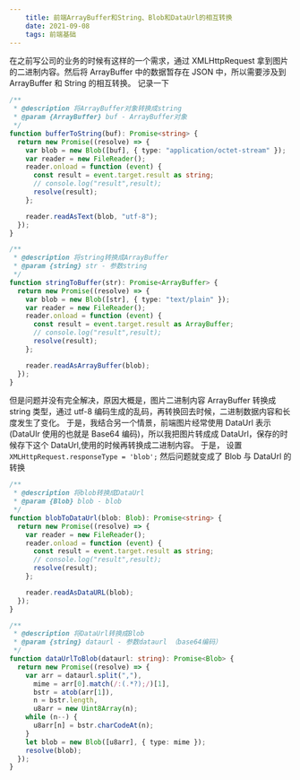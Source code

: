 ```yaml
---
    title: 前端ArrayBuffer和String、Blob和DataUrl的相互转换
    date: 2021-09-08
    tags: 前端基础
---
```


在之前写公司的业务的时候有这样的一个需求，通过 XMLHttpRequest 拿到图片的二进制内容。然后将 ArrayBuffer 中的数据暂存在 JSON 中，所以需要涉及到 ArrayBuffer 和 String 的相互转换。
记录一下

```typescript
/**
 * @description 将ArrayBuffer对象转换成string
 * @param {ArrayBuffer} buf - ArrayBuffer对象
 */
function bufferToString(buf): Promise<string> {
  return new Promise((resolve) => {
    var blob = new Blob([buf], { type: "application/octet-stream" });
    var reader = new FileReader();
    reader.onload = function (event) {
      const result = event.target.result as string;
      // console.log("result",result);
      resolve(result);
    };

    reader.readAsText(blob, "utf-8");
  });
}
```

<!--more-->

```typescript
/**
 * @description 将string转换成ArrayBuffer
 * @param {string} str - 参数string
 */
function stringToBuffer(str): Promise<ArrayBuffer> {
  return new Promise((resolve) => {
    var blob = new Blob([str], { type: "text/plain" });
    var reader = new FileReader();
    reader.onload = function (event) {
      const result = event.target.result as ArrayBuffer;
      // console.log("result",result);
      resolve(result);
    };

    reader.readAsArrayBuffer(blob);
  });
}
```

但是问题并没有完全解决，原因大概是，图片二进制内容 ArrayBuffer 转换成 string 类型，通过 utf-8 编码生成的乱码，再转换回去时候，二进制数据内容和长度发生了变化。
于是，我结合另一个情景，前端图片经常使用 DataUrl 表示(DataUlr 使用的也就是 Base64 编码)，所以我把图片转成成 DataUrl，保存的时候存下这个 DataUrl,使用的时候再转换成二进制内容。
于是， 设置 `XMLHttpRequest.responseType = 'blob';`
然后问题就变成了 Blob 与 DataUrl 的转换

```typescript
/**
 * @description 将blob转换成DataUrl
 * @param {Blob} blob - blob
 */
function blobToDataUrl(blob: Blob): Promise<string> {
  return new Promise((resolve) => {
    var reader = new FileReader();
    reader.onload = function (event) {
      const result = event.target.result as string;
      // console.log("result",result);
      resolve(result);
    };

    reader.readAsDataURL(blob);
  });
}

/**
 * @description 将DataUrl转换成Blob
 * @param {string} dataurl - 参数dataurl （base64编码）
 */
function dataUrlToBlob(dataurl: string): Promise<Blob> {
  return new Promise((resolve) => {
    var arr = dataurl.split(","),
      mime = arr[0].match(/:(.*?);/)[1],
      bstr = atob(arr[1]),
      n = bstr.length,
      u8arr = new Uint8Array(n);
    while (n--) {
      u8arr[n] = bstr.charCodeAt(n);
    }
    let blob = new Blob([u8arr], { type: mime });
    resolve(blob);
  });
}
```
